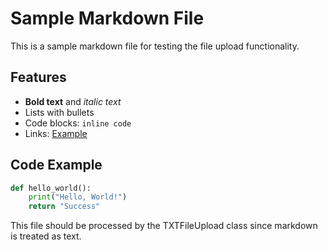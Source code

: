 # Sample Markdown File

This is a sample markdown file for testing the file upload functionality.

## Features

- **Bold text** and *italic text*
- Lists with bullets
- Code blocks: `inline code`
- Links: [Example](https://example.com)

## Code Example

```python
def hello_world():
    print("Hello, World!")
    return "Success"
```

This file should be processed by the TXTFileUpload class since markdown is treated as text. 